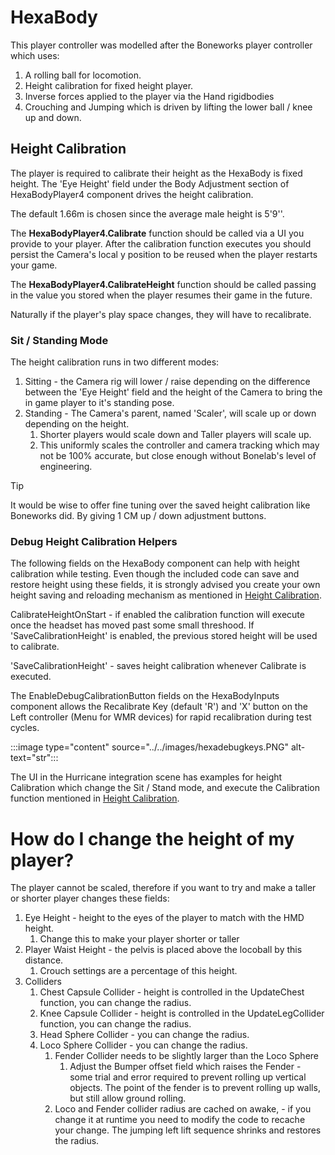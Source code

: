 # HexaBody

This player controller was modelled after the Boneworks player controller which uses:
1. A rolling ball for locomotion.
1. Height calibration for fixed height player.
1. Inverse forces applied to the player via the Hand rigidbodies
1. Crouching and Jumping which is driven by lifting the lower ball / knee up and down.

## Height Calibration

The player is required to calibrate their height as the HexaBody is fixed height. The 'Eye Height' field under the Body Adjustment section of HexaBodyPlayer4 component drives the height calibration.

The default 1.66m is chosen since the average male height is 5'9''. 

The **HexaBodyPlayer4.Calibrate** function should be called via a UI you provide to your player. After the calibration function executes you should persist the Camera's local y position to be reused when the player restarts your game.

The **HexaBodyPlayer4.CalibrateHeight** function should be called passing in the value you stored when the player resumes their game in the future.

Naturally if the player's play space changes, they will have to recalibrate.

### Sit / Standing Mode

The height calibration runs in two different modes:
1. Sitting - the Camera rig will lower / raise depending on the difference between the 'Eye Height' field and the height of the Camera to bring the in game player to it's standing pose.
1. Standing - The Camera's parent, named 'Scaler', will scale up or down depending on the height. 
    1. Shorter players would scale down and Taller players will scale up.
    1. This uniformly scales the controller and camera tracking which may not be 100% accurate, but close enough without Bonelab's level of engineering.

> [!TIP]
> It would be wise to offer fine tuning over the saved height calibration like Boneworks did. By giving 1 CM up / down adjustment buttons.

### Debug Height Calibration Helpers

The following fields on the HexaBody component can help with height calibration while testing. Even though the included code can save and restore height using these fields, it is strongly advised you create your own height saving and reloading mechanism as mentioned in [Height Calibration](#height-calibration).

CalibrateHeightOnStart - if enabled the calibration function will execute once the headset has moved past some small threshood. If 'SaveCalibrationHeight' is enabled, the previous stored height will be used to calibrate.

'SaveCalibrationHeight' - saves height calibration whenever Calibrate is executed.

The EnableDebugCalibrationButton fields on the HexaBodyInputs component allows the Recalibrate Key (default 'R') and 'X' button on the Left controller (Menu for WMR devices) for rapid recalibration during test cycles.

:::image type="content" source="../../images/hexadebugkeys.PNG" alt-text="str":::

The UI in the Hurricane integration scene has examples for height Calibration which change the Sit / Stand mode, and execute the Calibration function mentioned in [Height Calibration](#height-calibration).


# How do I change the height of my player?

The player cannot be scaled, therefore if you want to try and make a taller or shorter player changes these fields:

1. Eye Height - height to the eyes of the player to match with the HMD height.
    1. Change this to make your player shorter or taller
1. Player Waist Height - the pelvis is placed above the locoball by this distance.
    1. Crouch settings are a percentage of this height.
1. Colliders
    1. Chest Capsule Collider - height is controlled in the UpdateChest function, you can change the radius.
    1. Knee Capsule Collider - height is controlled in the UpdateLegCollider function, you can change the radius.
    1. Head Sphere Collider - you can change the radius.
    1. Loco Sphere Collider - you can change the radius.
        1. Fender Collider needs to be slightly larger than the Loco Sphere
            1. Adjust the Bumper offset field which raises the Fender - some trial and error required to prevent rolling up vertical objects. The point of the fender is to prevent rolling up walls, but still allow ground rolling.
        1. Loco and Fender collider radius are cached on awake, - if you change it at runtime you need to modify the code to recache your change. The jumping left lift sequence shrinks and restores the radius.